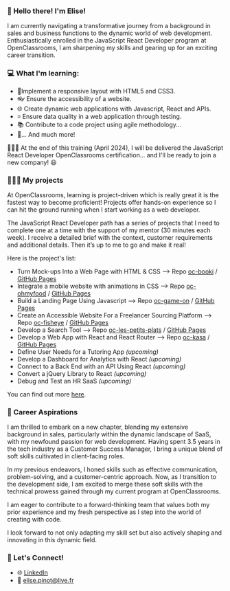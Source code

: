 ### 👋 Hello there! I'm Elise!

I am currently navigating a transformative journey from a background in sales and business functions to the dynamic world of web development. 
Enthusiastically enrolled in the JavaScript React Developer program at OpenClassrooms, I am sharpening my skills and gearing up for an exciting career transition.

### 💻 What I'm learning:

- 📱Implement a responsive layout with HTML5 and CSS3.
- 👓 Ensure the accessibility of a website.
- 🌐 Create dynamic web applications with Javascript, React and APIs.
- ⌗ Ensure data quality in a web application through testing.
- 📚 Contribute to a code project using agile methodology...
- 🚀... And much more!

👩🏻‍🎓 At the end of this training (April 2024), I will be delivered the JavaScript React Developer OpenClassrooms certification... and I'll be ready to join a new company! 😃

### 👩🏻‍💻 My projects

At OpenClassrooms, learning is project-driven which is really great it is the fastest way to become proficient!
Projects offer hands-on experience so I can hit the ground running when I start working as a web developer.

The JavaScript React Developer path has a series of projects that I need to complete one at a time with the support of my mentor (30 minutes each week). 
I receive a detailed brief with the context, customer requirements and additional details. 
Then it’s up to me to go and make it real!

Here is the project's list:
- Turn Mock-ups Into a Web Page with HTML & CSS --> Repo [oc-booki](https://github.com/elisepinot/oc-booki) / [GitHub Pages](https://elisepinot.github.io/oc-booki/)
- Integrate a mobile website with animations in CSS --> Repo [oc-ohmyfood](https://github.com/elisepinot/oc-ohmyfood) / [GitHub Pages](https://elisepinot.github.io/oc-ohmyfood/)
- Build a Landing Page Using Javascript --> Repo [oc-game-on](https://github.com/elisepinot/oc-game-on) / [GitHub Pages](https://elisepinot.github.io/oc-game-on/)
- Create an Accessible Website For a Freelancer Sourcing Platform --> Repo [oc-fisheye](https://github.com/elisepinot/oc-fisheye) / [GitHub Pages](https://elisepinot.github.io/oc-fisheye/)
- Develop a Search Tool --> Repo [oc-les-petits-plats](https://github.com/elisepinot/oc-les-petits-plats) / [GitHub Pages](https://elisepinot.github.io/oc-les-petits-plats/)
- Develop a Web App with React and React Router --> Repo [oc-kasa](https://github.com/elisepinot/oc-kasa) / [GitHub Pages](https://elisepinot.github.io/oc-kasa/)
- Define User Needs for a Tutoring App _(upcoming)_
- Develop a Dashboard for Analytics with React _(upcoming)_
- Connect to a Back End with an API Using React _(upcoming)_
- Convert a jQuery Library to React _(upcoming)_
- Debug and Test an HR SaaS _(upcoming)_

You can find out more [here](https://static.oc-static.com/syllabus/878-javascript-react-developer-en-en-standard.pdf).

### 🎯 Career Aspirations

I am thrilled to embark on a new chapter, blending my extensive background in sales, particularly within the dynamic landscape of SaaS, with my newfound passion for web development. Having spent 3.5 years in the tech industry as a Customer Success Manager, I bring a unique blend of soft skills cultivated in client-facing roles.

In my previous endeavors, I honed skills such as effective communication, problem-solving, and a customer-centric approach. Now, as I transition to the development side, I am excited to merge these soft skills with the technical prowess gained through my current program at OpenClassrooms.

I am eager to contribute to a forward-thinking team that values both my prior experience and my fresh perspective as I step into the world of creating with code. 

I look forward to not only adapting my skill set but also actively shaping and innovating in this dynamic field.

### 🚀 Let's Connect!

- 🌐 [LinkedIn](https://www.linkedin.com/in/elisepinot/)
- 📧 elise.pinot@live.fr

<!--
**elisepinot/elisepinot** is a ✨ _special_ ✨ repository because its `README.md` (this file) appears on your GitHub profile.

Here are some ideas to get you started:

- 🔭 I’m currently working on ...
- 🌱 I’m currently learning ...
- 👯 I’m looking to collaborate on ...
- 🤔 I’m looking for help with ...
- 💬 Ask me about ...
- 📫 How to reach me: ...
- 😄 Pronouns: ...
- ⚡ Fun fact: ...
-->

